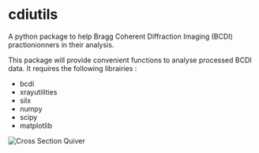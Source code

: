 # cdiutils

A python package to help Bragg Coherent Diffraction Imaging (BCDI) practionionners in their analysis.

This package will provide convenient functions to analyse processed BCDI data. It requires the following librairies :

* bcdi
* xrayutilities
* silx
* numpy
* scipy
* matplotlib


![Cross Section Quiver](images/cross_section_quiver.jpg)

